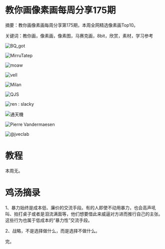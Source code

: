 # 教你画像素画每周分享175期

摘要：教你画像素画每周分享第175期，本周全网精选像素画Top10。

关键词：教你画，像素画，像素图，马赛克画，8bit，欣赏，素材，学习参考

![BQ_got](https://tva1.sinaimg.cn/large/e6c9d24ely1h0e25ce45lj21400u0my2.jpg)

![MirruTatep](https://tva1.sinaimg.cn/large/e6c9d24ely1h0e259ybx5j20u00u0wh8.jpg)

![moaw](https://tva1.sinaimg.cn/large/e6c9d24ely1h0e255vdd4j20so0vc0v3.jpg)

![vell](https://tva1.sinaimg.cn/large/e6c9d24ely1h0e25bbo1uj20u00u0q4a.jpg)

![Milan](https://tva1.sinaimg.cn/large/e6c9d24ely1h0e25bomqoj20xc0ls0t4.jpg)

![QJS](https://tva1.sinaimg.cn/large/e6c9d24ely1h0e256jtvtj20u00gomz8.jpg)

![ren : slacky](https://tva1.sinaimg.cn/large/e6c9d24ely1h0e258zksmj20u00u0wgu.jpg)

![通天機](https://tva1.sinaimg.cn/large/e6c9d24ely1h0e2574mr8j20xc0ijgpt.jpg)

![Pierre Vandermaesen](https://tva1.sinaimg.cn/large/e6c9d24ely1h0e2582knrj20to0to43z.jpg)

![@jveclab](https://tva1.sinaimg.cn/large/e6c9d24ely1h0e25asorxj20u00u0wgy.jpg)

# 教程

本周无。

# 鸡汤摘录

1、暴力始终是成本低、廉价的交流手段。有的人即使不动用暴力，也会高声吼叫、拍打桌子或者是泪流满面等，他们想要借此来威逼对方进而推行自己的主张。这些行为也属于低成本的“暴力性”交流手段。

2、战略，不是选择做什么，而是选择不做什么。

完。